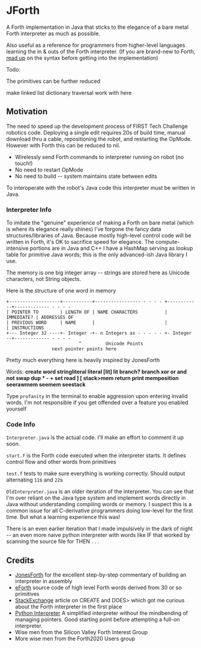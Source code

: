 # JForth
A Forth implementation in Java that sticks to the elegance of a bare metal Forth interpreter as much as possible.

Also useful as a reference for programmers from higher-level languages learning the in & outs of the Forth interpreter. (If you are brand-new to Forth, [read up](http://galileo.phys.virginia.edu/classes/551.jvn.fall01/primer.htm) on the syntax before getting into the implementation)

Todo: 

The primitives can be further reduced

make linked list dictionary traversal work with here

## Motivation
The need to speed up the development process of FIRST Tech Challenge robotics code. Deploying a single edit requires 20s of build time, manual download thru a cable, repositioning the robot, and restarting the OpMode. 
However with Forth this can be reduced to nil.
- Wirelessly send Forth commands to interpreter running on robot (no touch!)
- No need to restart OpMode
- No need to build -- system maintains state between edits

To interoperate with the robot's Java code this interpreter must be written in Java.

### Interpreter Info
To imitate the "genuine" experience of making a Forth on bare metal (which is where its elegance really shines) I've forgone the fancy data structures/libraries of Java.
Because mostly high-level control code will be written in Forth, it's OK to sacrifice speed for elegance. The compute-intensive portions are in Java and C++
I have a HashMap serving as lookup table for primitive Java words; this is the only advanced-ish Java library I use.

The memory is one big integer array -- strings are stored here as Unicode characters, not String objects.

Here is the structure of one word in memory

    +-------------------+-----------+----------------- - - - - +------------+------------- - - - -
    | POINTER TO        | LENGTH OF | NAME CHARACTERS          | IMMEDIATE? | ADDRESSES OF 
    | PREVIOUS WORD	    | NAME      |     	                   |            | INSTRUCTIONS
    +--- Integer 32 ----+- Integer -+- n Integers as - - - - - +- Integer --+------------- - - - -
                               ^         Unicode Points
                     next pointer points here
                     
Pretty much everything here is heavily inspired by JonesForth

Words:
**create word stringliteral literal [lit] lit branch? branch xor or and not swap dup * - + set read ] [ stack>mem return print memposition seerawmem seemem seestack**

Type `profanity` in the terminal to enable aggression upon entering invalid words. I'm not responsible if you get offended over a feature you enabled yourself

### Code Info
`Interpreter.java` is the actual code. I'll make an effort to comment it up soon.

`start.f` is the Forth code executed when the interpreter starts. It defines control flow and other words from primitives

`test.f` tests to make sure everything is working correctly. Should output alternating `11`s and `22`s

`OldInterpreter.java` is an older iteration of the interpreter. You can see that I'm over reliant on the Java type system and implement words directly in Java without understanding compiling words or memory. I suspect this is a common issue for all C-derivative programmers doing low-level for the first time. But what a learning experience this was!

There is an even earlier iteration that I made impulsively in the dark of night -- an even more naive python interpreter with words like IF that worked by scanning the source file for THEN . . .


## Credits
- [JonesForth](https://github.com/nornagon/jonesforth/blob/master/jonesforth.f) for the excellent step-by-step commentary of building an interpreter in assembly
- [eForth](http://www.exemark.com/FORTH/eForthOverviewv5.pdf) source code of high level Forth words derived from 30 or so primitives
- [StackExchange](https://softwareengineering.stackexchange.com/questions/339283/forth-how-do-create-and-does-work-exactly) article on CREATE and DOES> which got me curious about the Forth interpreter in the first place
- [Python Interpreter](https://www.openbookproject.net/py4fun/forth/forth.html) A simplified interpreter without the mindbending of managing pointers. Good starting point before attempting a full-on interpreter.
- Wise men from the Silicon Valley Forth Interest Group
- More wise men from the Forth2020 Users group

